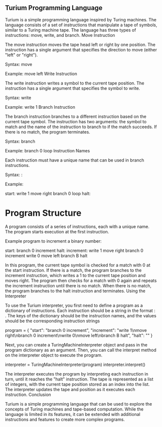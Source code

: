 ## Turium Programming Language

Turium is a simple programming language inspired by Turing machines. The language consists of a set of instructions that manipulate a tape of symbols, similar to a Turing machine tape. The language has three types of instructions: move, write, and branch.
Move Instruction

The move instruction moves the tape head left or right by one position. The instruction has a single argument that specifies the direction to move (either "left" or "right").

Syntax: move <direction>

Example: move left
Write Instruction

The write instruction writes a symbol to the current tape position. The instruction has a single argument that specifies the symbol to write.

Syntax: write <symbol>

Example: write 1
Branch Instruction

The branch instruction branches to a different instruction based on the current tape symbol. The instruction has two arguments: the symbol to match and the name of the instruction to branch to if the match succeeds. If there is no match, the program terminates.

Syntax: branch <symbol> <instruction name>

Example: branch 0 loop
Instruction Names

Each instruction must have a unique name that can be used in branch instructions.

Syntax: <instruction name>: <instruction>

Example:

start:
write 1
move right
branch 0 loop
halt:

# Program Structure

A program consists of a series of instructions, each with a unique name. The program starts execution at the first instruction.

Example program to increment a binary number:

start:
branch 0 increment
halt:
increment:
write 1
move right
branch 0 increment
write 0
move left
branch B halt

In this program, the current tape symbol is checked for a match with 0 at the start instruction. If there is a match, the program branches to the increment instruction, which writes a 1 to the current tape position and moves right. The program then checks for a match with 0 again and repeats the increment instruction until there is no match. When there is no match, the program branches to the halt instruction and terminates.
Using the Interpreter

To use the Turium interpreter, you first need to define a program as a dictionary of instructions. Each instruction should be a string in the format <instruction name>: <instruction>. The keys of the dictionary should be the instruction names, and the values should be the corresponding instruction strings

program = {
    "start": "branch 0 increment",
    "increment": "write 1\nmove right\nbranch 0 increment\nwrite 0\nmove left\nbranch B halt",
    "halt": ""
}

Next, you can create a TuringMachineInterpreter object and pass in the program dictionary as an argument. Then, you can call the interpret method on the interpreter object to execute the program.

interpreter = TuringMachineInterpreter(program)
interpreter.interpret()

The interpreter executes the program by interpreting each instruction in turn, until it reaches the "halt" instruction. The tape is represented as a list of integers, with the current tape position stored as an index into the list. The interpreter updates the tape and position as it executes each instruction.
Conclusion

Turium is a simple programming language that can be used to explore the concepts of Turing machines and tape-based computation. While the language is limited in its features, it can be extended with additional instructions and features to create more complex programs.
